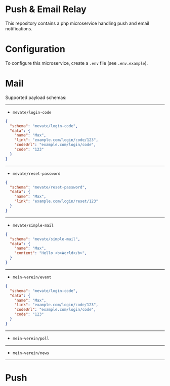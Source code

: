# Push & Email Relay

This repository contains a php microservice handling push and email notifications.

# Configuration

To configure this microservice, create a `.env` file (see `.env.example`).

# Mail

Supported payload schemas:

---

- `mevate/login-code`

```json
{
  "schema": "mevate/login-code",
  "data": {
    "name": "Max",
    "link": "example.com/login/code/123",
    "codeUrl": "example.com/login/code",
    "code": "123"
  }
}
```

---

- `mevate/reset-password`

```json
{
  "schema": "mevate/reset-password",
  "data": {
    "name": "Max",
    "link": "example.com/login/reset/123"
  }
}
```

---

- `mevate/simple-mail`

```json
{
  "schema": "mevate/simple-mail",
  "data": {
    "name": "Max", 
    "content": "Hello <b>World</b>",
  }
}
```

---

- `mein-verein/event`

```json
{
  "schema": "mevate/login-code",
  "data": {
    "name": "Max", 
    "link": "example.com/login/code/123",
    "codeUrl": "example.com/login/code", 
    "code": "123"
  }
}
```

---

- `mein-verein/poll`

---

- `mein-verein/news`

---

# Push